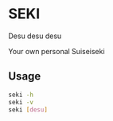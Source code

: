 SEKI
===
Desu desu desu

Your own personal Suiseiseki

Usage
---
```sh
seki -h
seki -v
seki [desu]
```
